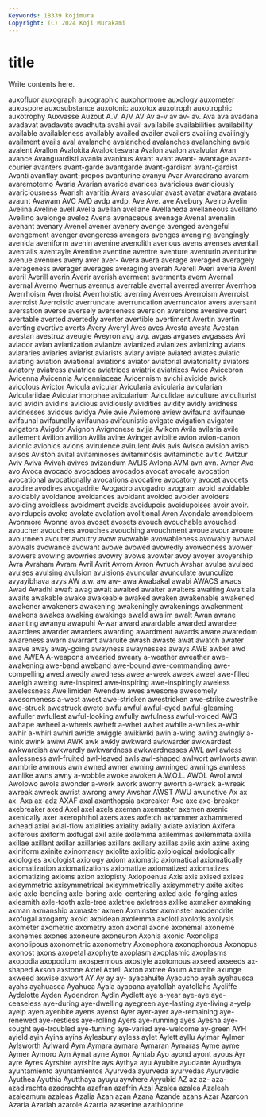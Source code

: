 ```yaml
---
Keywords: 18339 kojimura
Copyright: (C) 2024 Koji Murakami
---
```


# title

Write contents here.



 auxofluor auxograph
auxographic auxohormone auxology auxometer auxospore auxosubstance auxotonic auxotox auxotroph auxotrophic
auxotrophy Auxvasse Auzout A.V. A/V AV Av a-v av av-
av. Ava ava avadana avadavat avadavats avadhuta avahi avail availabile
availabilities availability available availableness availably availed availer availers availing availingly
availment avails aval avalanche avalanched avalanches avalanching avale avalent Avallon
Avalokita Avalokitesvara Avalon avalon avalvular Avan avance Avanguardisti avania avanious
Avant avant avant- avantage avant-courier avanters avant-garde avantgarde avant-gardism avant-gardist
Avanti avantlay avant-propos avanturine avanyu Avar Avaradrano avaram avaremotemo Avaria
Avarian avarice avarices avaricious avariciously avariciousness Avarish avaritia Avars avascular
avast avatar avatara avatars avaunt Avawam AVC AVD avdp avdp.
Ave Ave. ave Avebury Aveiro Avelin Avelina Aveline avell Avella
avellan avellane Avellaneda avellaneous avellano Avellino avelonge aveloz Avena avenaceous
avenage Avenal avenalin avenant avenary Avenel avener avenery avenge avenged
avengeful avengement avenger avengeress avengers avenges avenging avengingly avenida aveniform
avenin avenine avenolith avenous avens avenses aventail aventails aventayle Aventine
aventine aventre aventure aventurin aventurine avenue avenues aveny aver aver-
Avera avera average averaged averagely averageness averager averages averaging averah
Averell Averi averia Averil averil Averill averin Averir averish averment
averments avern Avernal avernal Averno Avernus avernus averrable averral averred
averrer Averrhoa Averrhoism Averrhoist Averrhoistic averring Averroes Averroism Averroist averroist
Averroistic averruncate averruncation averruncator avers aversant aversation averse aversely averseness
aversion aversions aversive avert avertable averted avertedly averter avertible avertiment
Avertin avertin averting avertive averts Avery Averyl Aves aves Avesta
avesta Avestan avestan avestruz aveugle Aveyron avg avg. avgas avgases
avgasses Avi aviador avian avianization avianize avianized avianizes avianizing avians
aviararies aviaries aviarist aviarists aviary aviate aviated aviates aviatic aviating
aviation aviational aviations aviator aviatorial aviatoriality aviators aviatory aviatress aviatrice
aviatrices aviatrix aviatrixes Avice Avicebron Avicenna Avicennia Avicenniaceae Avicennism avichi
avicide avick avicolous Avictor Avicula avicular Avicularia avicularia avicularian Aviculariidae
Avicularimorphae avicularium Aviculidae aviculture aviculturist avid avidin avidins avidious avidiously
avidities avidity avidly avidness avidnesses avidous avidya Avie avie Aviemore
aview avifauna avifaunae avifaunal avifaunally avifaunas avifaunistic avigate avigation avigator
avigators Avigdor Avignon Avignonese avijja Avikom Avila avilaria avile avilement
Avilion avilion Avilla avine Avinger aviolite avion avion-canon avionic avionics
avions avirulence avirulent Avis avis Avisco avision aviso avisos Aviston
avital avitaminoses avitaminosis avitaminotic avitic Avitzur Aviv Aviva Avivah avives
avizandum AVLIS Avlona AVM avn avn. Avner Avo avo Avoca
avocado avocadoes avocados avocat avocate avocation avocational avocationally avocations avocative
avocatory avocet avocets avodire avodires avogadrite Avogadro avogadro avogram avoid
avoidable avoidably avoidance avoidances avoidant avoided avoider avoiders avoiding avoidless
avoidment avoids avoidupois avoidupoises avoir avoir. avoirdupois avoke avolate avolation
avolitional Avon Avondale avondbloem Avonmore Avonne avos avoset avosets avouch
avouchable avouched avoucher avouchers avouches avouching avouchment avoue avour avoure
avourneen avouter avoutry avow avowable avowableness avowably avowal avowals avowance
avowant avowe avowed avowedly avowedness avower avowers avowing avowries avowry
avows avowter avoy avoyer avoyership Avra Avraham Avram Avril Avrit
Avrom Avron Avruch Avshar avulse avulsed avulses avulsing avulsion avulsions
avuncular avunculate avunculize avyayibhava avys AW a.w. aw aw- awa
Awabakal awabi AWACS awacs Awad Awadhi awaft awag await awaited
awaiter awaiters awaiting Awaitlala awaits awakable awake awakeable awaked awaken
awakenable awakened awakener awakeners awakening awakeningly awakenings awakenment awakens awakes
awaking awakings awald awalim awalt Awan awane awanting awanyu awapuhi
A-war award awardable awarded awardee awardees awarder awarders awarding awardment
awards aware awaredom awareness awarn awarrant awaruite awash awaste awat
awatch awater awave away away-going awayness awaynesses aways AWB awber
awd awe AWEA A-weapons awearied aweary a-weather aweather awe-awakening awe-band
aweband awe-bound awe-commanding awe-compelling awed awedly awedness awee a-week aweek
aweel awe-filled aweigh aweing awe-inspired awe-inspiring awe-inspiringly aweless awelessness Awellimiden
Awendaw awes awesome awesomely awesomeness a-west awest awe-stricken awestricken awe-strike
awestrike awe-struck awestruck aweto awfu awful awful-eyed awful-gleaming awfuller awfullest
awful-looking awfully awfulness awful-voiced AWG awhape awheel a-wheels awheft a-whet
awhet awhile a-whiles a-whir awhir a-whirl awhirl awide awiggle awikiwiki
awin a-wing awing awingly a-wink awink awiwi AWK awk awkly
awkward awkwarder awkwardest awkwardish awkwardly awkwardness awkwardnesses AWL awl awless
awlessness awl-fruited awl-leaved awls awl-shaped awlwort awlworts awm awmbrie awmous
awn awned awner awning awninged awnings awnless awnlike awns awny
a-wobble awoke awoken A.W.O.L. AWOL Awol awol Awolowo awols awonder
a-work awork aworry aworth a-wrack a-wreak awreak awreck awrist awrong
awry Awshar AWST AWU awunctive Ax ax ax. Axa ax-adz
AXAF axal axanthopsia axbreaker Axe axe axe-breaker axebreaker axed Axel
axel axels axeman axemaster axemen axenic axenically axer axerophthol axers
axes axfetch axhammer axhammered axhead axial axial-flow axialities axiality axially
axiate axiation Axifera axiferous axiform axifugal axil axile axilemma axilemmas
axilemmata axilla axillae axillant axillar axillaries axillars axillary axillas axils
axin axine axing axiniform axinite axinomancy axiolite axiolitic axiological axiologically
axiologies axiologist axiology axiom axiomatic axiomatical axiomatically axiomatization axiomatizations axiomatize
axiomatized axiomatizes axiomatizing axioms axion axiopisty Axiopoenus Axis axis axised
axises axisymmetric axisymmetrical axisymmetrically axisymmetry axite axites axle axle-bending axle-boring
axle-centering axled axle-forging axles axlesmith axle-tooth axle-tree axletree axletrees axlike
axmaker axmaking axman axmanship axmaster axmen Axminster axminster axodendrite axofugal
axogamy axoid axoidean axolemma axolotl axolotls axolysis axometer axometric axometry
axon axonal axone axonemal axoneme axonemes axones axoneure axoneuron Axonia
axonic Axonolipa axonolipous axonometric axonometry Axonophora axonophorous Axonopus axonost axons
axopetal axophyte axoplasm axoplasmic axoplasms axopodia axopodium axospermous axostyle axotomous
axseed axseeds ax-shaped Axson axstone Axtel Axtell Axton axtree Axum
Axumite axunge axweed axwise axwort AY Ay ay ay- ayacahuite
Ayacucho ayah ayahausca ayahs ayahuasca Ayahuca Ayala ayapana ayatollah ayatollahs
Aycliffe Aydelotte Ayden Aydendron Aydin Aydlett aye a-year aye-aye aye-ceaseless
aye-during aye-dwelling ayegreen aye-lasting aye-living a-yelp ayelp ayen ayenbite ayens
ayenst Ayer ayer-ayer aye-remaining aye-renewed aye-restless aye-rolling Ayers aye-running ayes
Ayesha aye-sought aye-troubled aye-turning aye-varied aye-welcome ay-green AYH ayield ayin
Ayina ayins Aylesbury ayless aylet Aylett ayllu Aylmar Aylmer Aylsworth
Aylward Aym Aymara aymara Aymaran Aymaras Ayme ayme Aymer Aymoro
Ayn Aynat ayne Aynor Ayntab Ayo ayond ayont ayous Ayr
ayre Ayres Ayrshire ayrshire ays Aythya ayu Ayubite ayudante Ayudhya
ayuntamiento ayuntamientos Ayurveda ayurveda ayurvedas Ayurvedic Ayuthea Ayuthia Ayutthaya ayuyu
aywhere Ayyubid AZ az az- aza- azadirachta azadrachta azafran azafrin
Azal Azalea azalea Azaleah azaleamum azaleas Azalia Azan azan Azana
Azande azans Azar Azarcon Azaria Azariah azarole Azarria azaserine azathioprine
